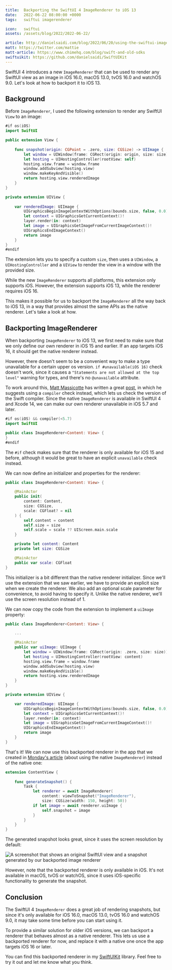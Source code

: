 ```yaml
---
title:  Backporting the SwiftUI 4 ImageRenderer to iOS 13
date:   2022-06-22 08:00:00 +0000
tags:   swiftui imagerenderer

icon:   swiftui
assets: /assets/blog/2022/2022-06-22/

article: http://danielsaidi.com/blog/2022/06/20/using-the-swiftui-imagerenderer
matt: https://twitter.com/mattie
matt-article: https://www.chimehq.com/blog/swift-and-old-sdks
swiftuikit: https://github.com/danielsaidi/SwiftUIKit
---
```


SwiftUI 4 introduces a new `ImageRenderer` that can be used to render any SwiftUI view as an image in iOS 16.0, macOS 13.0, tvOS 16.0 and watchOS 9.0. Let's look at how to backport it to iOS 13.


## Background

Before `ImageRenderer`, I used the following extension to render any SwiftUI `View` to an image:

```swift
#if os(iOS)
import SwiftUI

public extension View {
    
    func snapshot(origin: CGPoint = .zero, size: CGSize) -> UIImage {
        let window = UIWindow(frame: CGRect(origin: origin, size: size))
        let hosting = UIHostingController(rootView: self)
        hosting.view.frame = window.frame
        window.addSubview(hosting.view)
        window.makeKeyAndVisible()
        return hosting.view.renderedImage
    }
}

private extension UIView {
    
    var renderedImage: UIImage {
        UIGraphicsBeginImageContextWithOptions(bounds.size, false, 0.0)
        let context = UIGraphicsGetCurrentContext()!
        layer.render(in: context)
        let image = UIGraphicsGetImageFromCurrentImageContext()!
        UIGraphicsEndImageContext()
        return image
    }
}
#endif
```

The extension lets you to specify a custom `size`, then uses a `UIWindow`, a `UIHostingController` and a `UIView` to render the view in a window with the provided size.

While the new `ImageRenderer` supports all platforms, this extension only supports iOS. However, the extension supports iOS 13, while the renderer requires iOS 16.

This makes it possible for us to backport the `ImageRenderer` all the way back to iOS 13, in a way that provides almost the same APIs as the native renderer. Let's take a look at how.


## Backporting ImageRenderer

When backporting `ImageRenderer` to iOS 13, we first need to make sure that we only define our own renderer in iOS 15 and earlier. If an app targets iOS 16, it should get the native renderer instead.

However, there doesn't seem to be a convenient way to make a type unavailable for a certain upper os version. `if #unavailable(iOS 16)` check doesn't work, since it causes a `"Statements are not allowed at the top level"` warning for types, and there's no `@unavailable` attribute.

To work around this, [Matt Massicotte]({{page.matt}}) has written a great [post]({{page.matt-article}}), in which he suggests using a `compiler` check instead, which lets us check the version of the Swift compiler. Since the native `ImageRenderer` is available in SwiftUI 4 and Xcode 14, we can make our own renderer unavailable in iOS 5.7 and later.

```swift
#if os(iOS) && compiler(<5.7)
import SwiftUI

public class ImageRenderer<Content: View> {
}
#endif
```

The `#if` check makes sure that the renderer is only available for iOS 15 and before, although it would be great to have an explicit `unavailable` check instead.

We can now define an initializer and properties for the renderer:

```swift
public class ImageRenderer<Content: View> {

    @MainActor
    public init(
        content: Content,
        size: CGSize,
        scale: CGFloat? = nil
    ) {
        self.content = content
        self.size = size
        self.scale = scale ?? UIScreen.main.scale
    }

    private let content: Content
    private let size: CGSize

    @MainActor
    public var scale: CGFloat
}
```

This initializer is a bit different than the native renderer initializer. Since we'll use the extension that we saw earlier, we have to provide an explicit size when we create the renderer. We also add an optional scale parameter for convenience, to avoid having to specify it. Unlike the native renderer, we'll use the screen resolution instead of 1.

We can now copy the code from the extension to implement a `uiImage` property:

```swift
public class ImageRenderer<Content: View> {

    ...

    @MainActor
    public var uiImage: UIImage {
        let window = UIWindow(frame: CGRect(origin: .zero, size: size))
        let hosting = UIHostingController(rootView: content)
        hosting.view.frame = window.frame
        window.addSubview(hosting.view)
        window.makeKeyAndVisible()
        return hosting.view.renderedImage
    }
}

private extension UIView {

    var renderedImage: UIImage {
        UIGraphicsBeginImageContextWithOptions(bounds.size, false, 0.0)
        let context = UIGraphicsGetCurrentContext()!
        layer.render(in: context)
        let image = UIGraphicsGetImageFromCurrentImageContext()!
        UIGraphicsEndImageContext()
        return image
    }
}
```

That's it! We can now use this backported renderer in the app that we created in [Monday's article]({{page.article}}) (about using the native `ImageRenderer`) instead of the native one:

```swift
extension ContentView {
    
    func generateSnapshot() {
        Task {
            let renderer = await ImageRenderer(
                content: viewToSnapshot("ImageRenderer"),
                size: CGSize(width: 150, height: 50))
            if let image = await renderer.uiImage {
                self.snapshot = image
            }
        }
    }
}
```

The generated snapshot looks great, since it uses the screen resolution by default:

![A screenshot that shows an original SwiftUI view and a snapshot generated by our backported image renderer]({{page.assets}}result.png)

However, note that the backported renderer is only available in iOS. It's not available in macOS, tvOS or watchOS, since it uses iOS-specific functionality to generate the snapshot.


## Conclusion

The SwiftUI 4 `ImageRenderer` does a great job of rendering snapshots, but since it's only available for iOS 16.0, macOS 13.0, tvOS 16.0 and watchOS 9.0, it may take some time before you can start using it.

To provide a similar solution for older iOS versions, we can backport a renderer that behaves almost as a native renderer. This lets us use a backported renderer for now, and replace it with a native one once the app targets iOS 16 or later.

You can find this backported renderer in my [SwiftUIKit]({{page.swiftuikit}}) library. Feel free to try it out and let me know what you think.